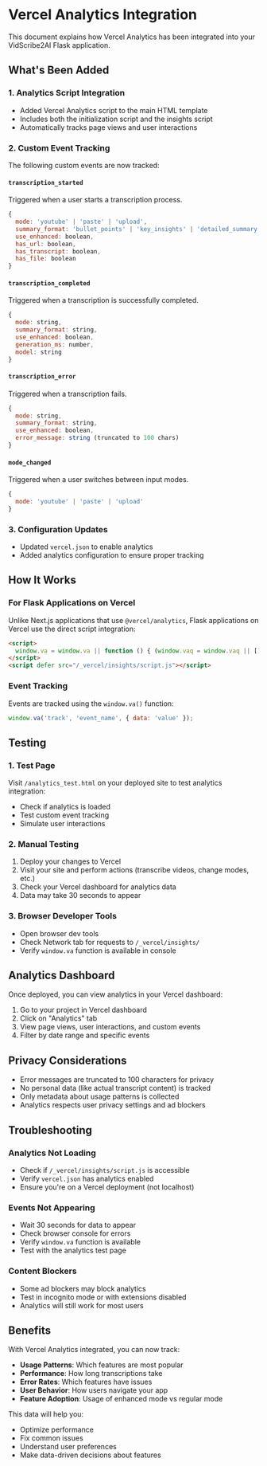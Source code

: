# Vercel Analytics Integration

This document explains how Vercel Analytics has been integrated into your VidScribe2AI Flask application.

## What's Been Added

### 1. Analytics Script Integration
- Added Vercel Analytics script to the main HTML template
- Includes both the initialization script and the insights script
- Automatically tracks page views and user interactions

### 2. Custom Event Tracking
The following custom events are now tracked:

#### `transcription_started`
Triggered when a user starts a transcription process.
```javascript
{
  mode: 'youtube' | 'paste' | 'upload',
  summary_format: 'bullet_points' | 'key_insights' | 'detailed_summary',
  use_enhanced: boolean,
  has_url: boolean,
  has_transcript: boolean,
  has_file: boolean
}
```

#### `transcription_completed`
Triggered when a transcription is successfully completed.
```javascript
{
  mode: string,
  summary_format: string,
  use_enhanced: boolean,
  generation_ms: number,
  model: string
}
```

#### `transcription_error`
Triggered when a transcription fails.
```javascript
{
  mode: string,
  summary_format: string,
  use_enhanced: boolean,
  error_message: string (truncated to 100 chars)
}
```

#### `mode_changed`
Triggered when a user switches between input modes.
```javascript
{
  mode: 'youtube' | 'paste' | 'upload'
}
```

### 3. Configuration Updates
- Updated `vercel.json` to enable analytics
- Added analytics configuration to ensure proper tracking

## How It Works

### For Flask Applications on Vercel
Unlike Next.js applications that use `@vercel/analytics`, Flask applications on Vercel use the direct script integration:

```html
<script>
  window.va = window.va || function () { (window.vaq = window.vaq || []).push(arguments); };
</script>
<script defer src="/_vercel/insights/script.js"></script>
```

### Event Tracking
Events are tracked using the `window.va()` function:
```javascript
window.va('track', 'event_name', { data: 'value' });
```

## Testing

### 1. Test Page
Visit `/analytics_test.html` on your deployed site to test analytics integration:
- Check if analytics is loaded
- Test custom event tracking
- Simulate user interactions

### 2. Manual Testing
1. Deploy your changes to Vercel
2. Visit your site and perform actions (transcribe videos, change modes, etc.)
3. Check your Vercel dashboard for analytics data
4. Data may take 30 seconds to appear

### 3. Browser Developer Tools
- Open browser dev tools
- Check Network tab for requests to `/_vercel/insights/`
- Verify `window.va` function is available in console

## Analytics Dashboard

Once deployed, you can view analytics in your Vercel dashboard:

1. Go to your project in Vercel dashboard
2. Click on "Analytics" tab
3. View page views, user interactions, and custom events
4. Filter by date range and specific events

## Privacy Considerations

- Error messages are truncated to 100 characters for privacy
- No personal data (like actual transcript content) is tracked
- Only metadata about usage patterns is collected
- Analytics respects user privacy settings and ad blockers

## Troubleshooting

### Analytics Not Loading
- Check if `/_vercel/insights/script.js` is accessible
- Verify `vercel.json` has analytics enabled
- Ensure you're on a Vercel deployment (not localhost)

### Events Not Appearing
- Wait 30 seconds for data to appear
- Check browser console for errors
- Verify `window.va` function is available
- Test with the analytics test page

### Content Blockers
- Some ad blockers may block analytics
- Test in incognito mode or with extensions disabled
- Analytics will still work for most users

## Benefits

With Vercel Analytics integrated, you can now track:

- **Usage Patterns**: Which features are most popular
- **Performance**: How long transcriptions take
- **Error Rates**: Which features have issues
- **User Behavior**: How users navigate your app
- **Feature Adoption**: Usage of enhanced mode vs regular mode

This data will help you:
- Optimize performance
- Fix common issues
- Understand user preferences
- Make data-driven decisions about features
